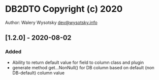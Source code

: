 # DB2DTO Copyright (c) 2020
Author: Walery Wysotsky <dev@wysotsky.info>

## [1.2.0] - 2020-08-02
### Added
- Ability to return default value for field to column class and plugin
- generate method get...NonNull() for DB column based on default (non DB-default) column value

